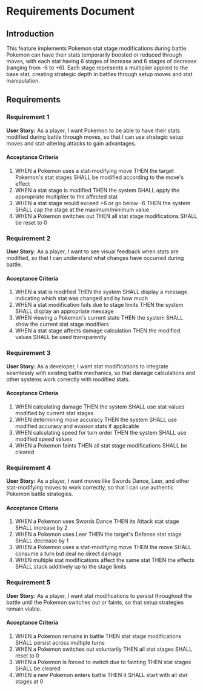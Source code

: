 # Requirements Document

## Introduction

This feature implements Pokemon stat stage modifications during battle. Pokemon can have their stats temporarily boosted or reduced through moves, with each stat having 6 stages of increase and 6 stages of decrease (ranging from -6 to +6). Each stage represents a multiplier applied to the base stat, creating strategic depth in battles through setup moves and stat manipulation.

## Requirements

### Requirement 1

**User Story:** As a player, I want Pokemon to be able to have their stats modified during battle through moves, so that I can use strategic setup moves and stat-altering attacks to gain advantages.

#### Acceptance Criteria

1. WHEN a Pokemon uses a stat-modifying move THEN the target Pokemon's stat stages SHALL be modified according to the move's effect
2. WHEN a stat stage is modified THEN the system SHALL apply the appropriate multiplier to the affected stat
3. WHEN a stat stage would exceed +6 or go below -6 THEN the system SHALL cap the stage at the maximum/minimum value
4. WHEN a Pokemon switches out THEN all stat stage modifications SHALL be reset to 0

### Requirement 2

**User Story:** As a player, I want to see visual feedback when stats are modified, so that I can understand what changes have occurred during battle.

#### Acceptance Criteria

1. WHEN a stat is modified THEN the system SHALL display a message indicating which stat was changed and by how much
2. WHEN a stat modification fails due to stage limits THEN the system SHALL display an appropriate message
3. WHEN viewing a Pokemon's current state THEN the system SHALL show the current stat stage modifiers
4. WHEN a stat stage affects damage calculation THEN the modified values SHALL be used transparently

### Requirement 3

**User Story:** As a developer, I want stat modifications to integrate seamlessly with existing battle mechanics, so that damage calculations and other systems work correctly with modified stats.

#### Acceptance Criteria

1. WHEN calculating damage THEN the system SHALL use stat values modified by current stat stages
2. WHEN determining move accuracy THEN the system SHALL use modified accuracy and evasion stats if applicable
3. WHEN calculating speed for turn order THEN the system SHALL use modified speed values
4. WHEN a Pokemon faints THEN all stat stage modifications SHALL be cleared

### Requirement 4

**User Story:** As a player, I want moves like Swords Dance, Leer, and other stat-modifying moves to work correctly, so that I can use authentic Pokemon battle strategies.

#### Acceptance Criteria

1. WHEN a Pokemon uses Swords Dance THEN its Attack stat stage SHALL increase by 2
2. WHEN a Pokemon uses Leer THEN the target's Defense stat stage SHALL decrease by 1
3. WHEN a Pokemon uses a stat-modifying move THEN the move SHALL consume a turn but deal no direct damage
4. WHEN multiple stat modifications affect the same stat THEN the effects SHALL stack additively up to the stage limits

### Requirement 5

**User Story:** As a player, I want stat modifications to persist throughout the battle until the Pokemon switches out or faints, so that setup strategies remain viable.

#### Acceptance Criteria

1. WHEN a Pokemon remains in battle THEN stat stage modifications SHALL persist across multiple turns
2. WHEN a Pokemon switches out voluntarily THEN all stat stages SHALL reset to 0
3. WHEN a Pokemon is forced to switch due to fainting THEN stat stages SHALL be cleared
4. WHEN a new Pokemon enters battle THEN it SHALL start with all stat stages at 0